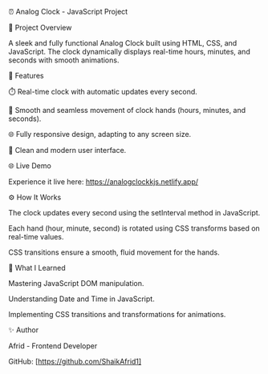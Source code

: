 ⏰ Analog Clock - JavaScript Project

🚀 Project Overview

A sleek and fully functional Analog Clock built using HTML, CSS, and JavaScript. The clock dynamically displays real-time hours, minutes, and seconds with smooth animations.

🌟 Features

⏱️ Real-time clock with automatic updates every second.

💫 Smooth and seamless movement of clock hands (hours, minutes, and seconds).

🌐 Fully responsive design, adapting to any screen size.

🎨 Clean and modern user interface.


🌐 Live Demo

Experience it live here: https://analogclockkjs.netlify.app/

⚙️ How It Works

The clock updates every second using the setInterval method in JavaScript.

Each hand (hour, minute, second) is rotated using CSS transforms based on real-time values.

CSS transitions ensure a smooth, fluid movement for the hands.

📌 What I Learned

Mastering JavaScript DOM manipulation.

Understanding Date and Time in JavaScript.

Implementing CSS transitions and transformations for animations.

✨ Author

Afrid - Frontend Developer

GitHub: [https://github.com/ShaikAfrid1]

